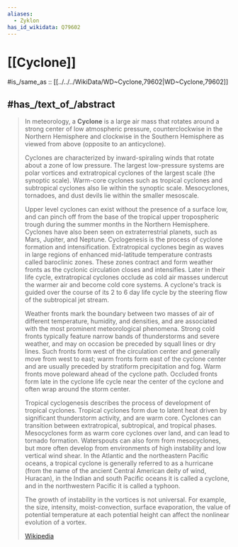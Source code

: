 ```yaml
---
aliases:
  - Zyklon
has_id_wikidata: Q79602
---
```


# [[Cyclone]] 

#is_/same_as :: [[../../../WikiData/WD~Cyclone,79602|WD~Cyclone,79602]] 

## #has_/text_of_/abstract 

> In meteorology, a **Cyclone**  is a large air mass 
> that rotates around a strong center of low atmospheric pressure, 
> counterclockwise in the Northern Hemisphere 
> and clockwise in the Southern Hemisphere as viewed from above (opposite to an anticyclone). 
> 
> Cyclones are characterized by inward-spiraling winds that rotate about a zone of low pressure. 
> The largest low-pressure systems are polar vortices and extratropical cyclones of the largest scale (the synoptic scale). Warm-core cyclones such as tropical cyclones and subtropical cyclones also lie within the synoptic scale. Mesocyclones, tornadoes, and dust devils lie within the smaller mesoscale.
>
> Upper level cyclones can exist without the presence of a surface low, and can pinch off from the base of the tropical upper tropospheric trough during the summer months in the Northern Hemisphere. Cyclones have also been seen on extraterrestrial planets, such as Mars, Jupiter, and Neptune. Cyclogenesis is the process of cyclone formation and intensification. Extratropical cyclones begin as waves in large regions of enhanced mid-latitude temperature contrasts called baroclinic zones. These zones contract and form weather fronts as the cyclonic circulation closes and intensifies. Later in their life cycle, extratropical cyclones occlude as cold air masses undercut the warmer air and become cold core systems. A cyclone's track is guided over the course of its 2 to 6 day life cycle by the steering flow of the subtropical jet stream.
>
> Weather fronts mark the boundary between two masses of air of different temperature, humidity, and densities, and are associated with the most prominent meteorological phenomena. Strong cold fronts typically feature narrow bands of thunderstorms and severe weather, and may on occasion be preceded by squall lines or dry lines. Such fronts form west of the circulation center and generally move from west to east; warm fronts form east of the cyclone center and are usually preceded by stratiform precipitation and fog. Warm fronts move poleward ahead of the cyclone path. Occluded fronts form late in the cyclone life cycle near the center of the cyclone and often wrap around the storm center.
>
> Tropical cyclogenesis describes the process of development of tropical cyclones. Tropical cyclones form due to latent heat driven by significant thunderstorm activity, and are warm core. Cyclones can transition between extratropical, subtropical, and tropical phases. Mesocyclones form as warm core cyclones over land, and can lead to tornado formation. Waterspouts can also form from mesocyclones, but more often develop from environments of high instability and low vertical wind shear. In the Atlantic and the northeastern Pacific oceans, a tropical cyclone is generally referred to as a hurricane (from the name of the ancient Central American deity of wind, Huracan), in the Indian and south Pacific oceans it is called a cyclone, and in the northwestern Pacific it is called a typhoon.
>
> The growth of instability in the vortices is not universal. For example, the size, intensity, moist-convection, surface evaporation, the value of potential temperature at each potential height can affect the nonlinear evolution of a vortex.
>
> [Wikipedia](https://en.wikipedia.org/wiki/Cyclone) 


